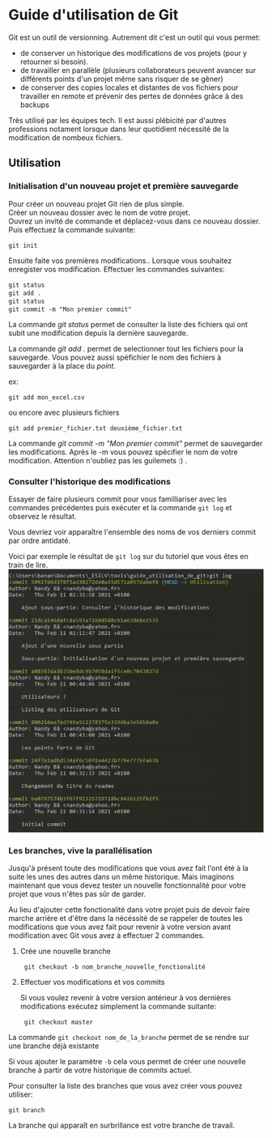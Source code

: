 # Guide d'utilisation de Git


Git est un outil de versionning. Autrement dit c'est un outil qui vous permet:
- de conserver un historique des modifications de vos projets (pour y retourner si besoin).
- de travailler en parallèle (plusieurs collaborateurs peuvent avancer sur différents points d'un projet même sans risquer de  se gêner)
- de conserver des copies locales et distantes de vos fichiers pour travailler en remote et prévenir des pertes de données grâce à des backups

Très utilisé par les équipes tech. Il est aussi plébicité par d'autres professions notament lorsque dans leur quotidient nécessité de la modification de nombeux fichiers.

## Utilisation

### Initialisation d'un nouveau projet et première sauvegarde

Pour créer un nouveau projet Git rien de plus simple.  
Créer un nouveau dossier avec le nom de votre projet.  
Ouvrez un invité de commande et déplacez-vous dans ce nouveau dossier.  
Puis effectuez la commande suivante:

	git init

Ensuite faite vos premières modifications..
Lorsque vous souhaitez enregister vos modification.
Effectuer les commandes suivantes:

	git status
	git add .
	git status
	git commit -m "Mon premier commit"

La commande *git status* permet de consulter la liste des fichiers qui ont subit une modification depuis la dernière sauvegarde.

La commande *git add .* permet de selectionner tout les fichiers pour la sauvegarde. Vous pouvez aussi spéfichier le nom des fichiers à sauvegarder à la place du *point*.

ex:
	
	git add mon_excel.csv

ou encore avec plusieurs fichiers

	git add premier_fichier.txt deuxième_fichier.txt

La commande *git commit -m "Mon premier commit"* permet de sauvegarder les modifications. Après le -m vous pouvez spécifier le nom de votre modification. Attention n'oubliez pas les guilemets :) .

### Consulter l'historique des modifications

Essayer de faire plusieurs commit pour vous familliariser avec les commandes précédentes puis exécuter et la commande <code>git log</code> et observez le résultat.

Vous devriez voir apparaître l'ensemble des noms de vos derniers commit par ordre antidaté.

Voici par exemple le résultat de <code>git log</code> sur du tutoriel que vous êtes en train de lire. 
<img src="assets/img/Consulter l'historique des modifications - git log.png">


### Les branches, vive la parallélisation

Jusqu'à présent toute des modifications que vous avez fait l'ont été à la suite les unes des autres dans un même historique. Mais imaginons maintenant que vous devez tester un nouvelle fonctionnalité pour votre projet que vous n'êtes pas sûr de garder.

Au lieu d'ajouter cette fonctionalité dans votre projet puis de devoir faire marche arrière et d'être dans la nécéssité de se rappeler de toutes les modifications que vous avez fait pour revenir à votre version avant modification avec Git vous avez à effectuer 2 commandes.

1. Crée une nouvelle branche

		git checkout -b nom_branche_nouvelle_fonctionalité

2. Effectuer vos modifications et vos commits

	Si vous voulez revenir à votre version antérieur à vos dernières modifications exécutez simplement la commande suitante:
	
		git checkout master

La commande <code>git checkout nom_de_la_branche</code> permet de se rendre sur une branche déjà existante

Si vous ajouter le paramètre <code>-b</code> cela vous permet de créer une nouvelle branche à partir de votre historique de commits actuel.

Pour consulter la liste des branches que vous avez créer vous pouvez utiliser:

	git branch
La branche qui apparaît en surbrillance est votre branche de travail.

